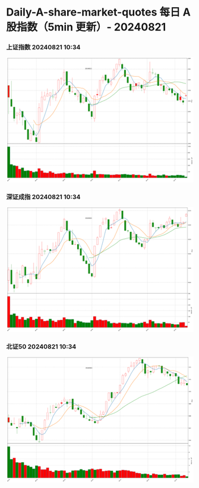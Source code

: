 
# Daily-A-share-market-quotes 每日 A 股指数（5min 更新）- 20240821

### 上证指数 20240821 10:34
![](./fig/2024/8/20240821-sh000001.png)

### 深证成指 20240821 10:34
![](./fig/2024/8/20240821-sz399001.png)

### 北证50 20240821 10:34
![](./fig/2024/8/20240821-bj899050.png)
